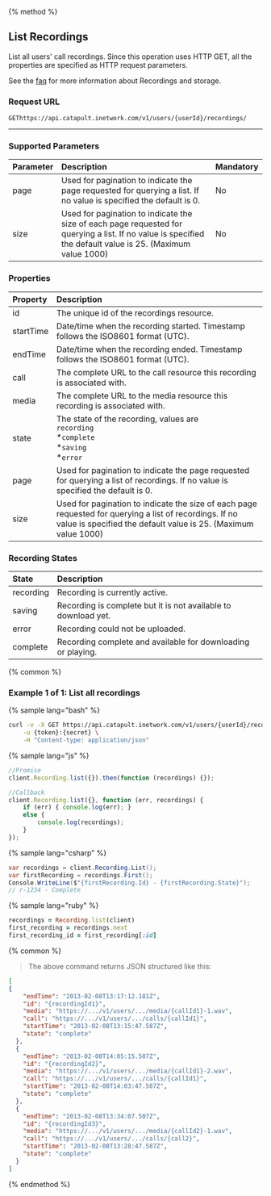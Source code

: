 {% method %}

## List Recordings
List all users' call recordings. Since this operation uses HTTP GET, all the properties are specified as HTTP request parameters.

See the [faq](https://dev.bandwidth.com/faq/voice/callRecordings.html) for more information about Recordings and storage.

### Request URL

<code class="get">GET</code>`https://api.catapult.inetwork.com/v1/users/{userId}/recordings/`

---

### Supported Parameters
| Parameter | Description                                                                                                                                                 | Mandatory |
|:----------|:------------------------------------------------------------------------------------------------------------------------------------------------------------|:----------|
| page      | Used for pagination to indicate the page requested for querying a list. If no value is specified the default is 0.                                          | No        |
| size      | Used for pagination to indicate the size of each page requested for querying a list. If no value is specified the default value is 25. (Maximum value 1000) | No        |

### Properties

| Property  | Description                                                                                                                                                               |
|:----------|:--------------------------------------------------------------------------------------------------------------------------------------------------------------------------|
| id        | The unique id of the recordings resource.                                                                                                                                 |
| startTime | Date/time when the recording started. Timestamp follows the ISO8601 format (UTC).                                                                                         |
| endTime   | Date/time when the recording ended. Timestamp follows the ISO8601 format (UTC).                                                                                           |
| call      | The complete URL to the call resource this recording is associated with.                                                                                                  |
| media     | The complete URL to the media resource this recording is associated with.                                                                                                 |
| state     | The state of the recording, values are <br> `recording` <br> *`complete`<br> *`saving` <br> *`error`                                                                      |
| page      | Used for pagination to indicate the page requested for querying a list of recordings. If no value is specified the default is 0.                                          |
| size      | Used for pagination to indicate the size of each page requested for querying a list of recordings. If no value is specified the default value is 25. (Maximum value 1000) |

### Recording States
| State     | Description                                                    |
|:----------|:---------------------------------------------------------------|
| recording | Recording is currently active.                                 |
| saving    | Recording is complete but it is not available to download yet. |
| error     | Recording could not be uploaded.                               |
| complete  | Recording complete and available for downloading or playing.   |

{% common %}


### Example 1 of 1: List all recordings

{% sample lang="bash" %}

```bash
curl -v -X GET https://api.catapult.inetwork.com/v1/users/{userId}/recordings \
	-u {token}:{secret} \
	-H "Content-type: application/json"
```

{% sample lang="js" %}


```js
//Promise
client.Recording.list({}).then(function (recordings) {});

//Callback
client.Recording.list({}, function (err, recordings) {
	if (err) { console.log(err); }
	else {
		console.log(recordings);
	}
});
```

{% sample lang="csharp" %}

```csharp
var recordings = client.Recording.List();
var firstRecording = recordings.First();
Console.WriteLine($"{firstRecording.Id} - {firstRecording.State}");
// r-1234 - Complete
```

{% sample lang="ruby" %}

```ruby
recordings = Recording.list(client)
first_recording = recordings.next
first_recording_id = first_recording[:id]
```

{% common %}


> The above command returns JSON structured like this:

```json
[
{
    "endTime": "2013-02-08T13:17:12.181Z",
    "id": "{recordingId1}",
    "media": "https://.../v1/users/.../media/{callId1}-1.wav",
    "call": "https://.../v1/users/.../calls/{callId1}",
    "startTime": "2013-02-08T13:15:47.587Z",
    "state": "complete"
  },
  {
    "endTime": "2013-02-08T14:05:15.587Z",
    "id": "{recordingId2}",
    "media": "https://.../v1/users/.../media/{callId1}-2.wav",
    "call": "https://.../v1/users/.../calls/{callId1}",
    "startTime": "2013-02-08T14:03:47.587Z",
    "state": "complete"
  },
  {
    "endTime": "2013-02-08T13:34:07.507Z",
    "id": "{recordingId3}",
    "media": "https://.../v1/users/.../media/{callId2}-1.wav",
    "call": "https://.../v1/users/.../calls/{call2}",
    "startTime": "2013-02-08T13:28:47.587Z",
    "state": "complete"
  }
]
```
{% endmethod %}
